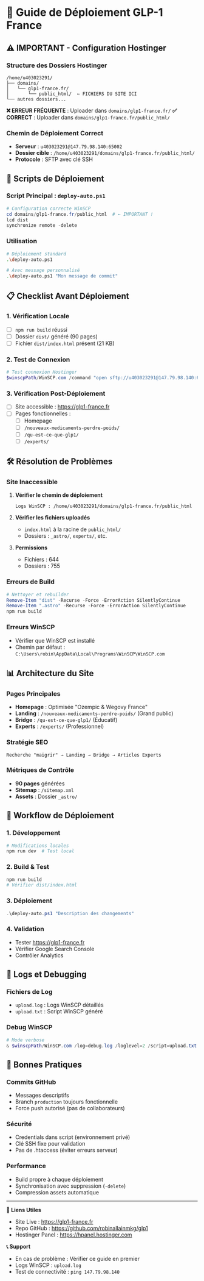 # 🚀 Guide de Déploiement GLP-1 France

## ⚠️ IMPORTANT - Configuration Hostinger

### Structure des Dossiers Hostinger
```
/home/u403023291/
├── domains/
│   └── glp1-france.fr/
│       └── public_html/  ← FICHIERS DU SITE ICI
└── autres dossiers...
```

**❌ ERREUR FRÉQUENTE** : Uploader dans `domains/glp1-france.fr/`
**✅ CORRECT** : Uploader dans `domains/glp1-france.fr/public_html/`

### Chemin de Déploiement Correct
- **Serveur** : `u403023291@147.79.98.140:65002`
- **Dossier cible** : `/home/u403023291/domains/glp1-france.fr/public_html/`
- **Protocole** : SFTP avec clé SSH

## 🔧 Scripts de Déploiement

### Script Principal : `deploy-auto.ps1`
```powershell
# Configuration correcte WinSCP
cd domains/glp1-france.fr/public_html  # ← IMPORTANT !
lcd dist
synchronize remote -delete
```

### Utilisation
```bash
# Déploiement standard
.\deploy-auto.ps1

# Avec message personnalisé
.\deploy-auto.ps1 "Mon message de commit"
```

## 📋 Checklist Avant Déploiement

### 1. Vérification Locale
- [ ] `npm run build` réussi
- [ ] Dossier `dist/` généré (90 pages)
- [ ] Fichier `dist/index.html` présent (21 KB)

### 2. Test de Connexion
```powershell
# Test connexion Hostinger
$winscpPath/WinSCP.com /command "open sftp://u403023291@147.79.98.140:65002" "ls" "exit"
```

### 3. Vérification Post-Déploiement
- [ ] Site accessible : https://glp1-france.fr
- [ ] Pages fonctionnelles :
  - [ ] Homepage
  - [ ] `/nouveaux-medicaments-perdre-poids/`
  - [ ] `/qu-est-ce-que-glp1/`
  - [ ] `/experts/`

## 🛠️ Résolution de Problèmes

### Site Inaccessible
1. **Vérifier le chemin de déploiement**
   ```
   Logs WinSCP : /home/u403023291/domains/glp1-france.fr/public_html
   ```

2. **Vérifier les fichiers uploadés**
   - `index.html` à la racine de `public_html/`
   - Dossiers : `_astro/`, `experts/`, etc.

3. **Permissions**
   - Fichiers : 644
   - Dossiers : 755

### Erreurs de Build
```powershell
# Nettoyer et rebuilder
Remove-Item "dist" -Recurse -Force -ErrorAction SilentlyContinue
Remove-Item ".astro" -Recurse -Force -ErrorAction SilentlyContinue
npm run build
```

### Erreurs WinSCP
- Vérifier que WinSCP est installé
- Chemin par défaut : `C:\Users\robin\AppData\Local\Programs\WinSCP\WinSCP.com`

## 📊 Architecture du Site

### Pages Principales
- **Homepage** : Optimisée "Ozempic & Wegovy France"
- **Landing** : `/nouveaux-medicaments-perdre-poids/` (Grand public)
- **Bridge** : `/qu-est-ce-que-glp1/` (Éducatif)
- **Experts** : `/experts/` (Professionnel)

### Stratégie SEO
```
Recherche "maigrir" → Landing → Bridge → Articles Experts
```

### Métriques de Contrôle
- **90 pages** générées
- **Sitemap** : `/sitemap.xml`
- **Assets** : Dossier `_astro/`

## 🔄 Workflow de Déploiement

### 1. Développement
```powershell
# Modifications locales
npm run dev  # Test local
```

### 2. Build & Test
```powershell
npm run build
# Vérifier dist/index.html
```

### 3. Déploiement
```powershell
.\deploy-auto.ps1 "Description des changements"
```

### 4. Validation
- Tester https://glp1-france.fr
- Vérifier Google Search Console
- Contrôler Analytics

## 📝 Logs et Debugging

### Fichiers de Log
- `upload.log` : Logs WinSCP détaillés
- `upload.txt` : Script WinSCP généré

### Debug WinSCP
```powershell
# Mode verbose
& $winscpPath/WinSCP.com /log=debug.log /loglevel=2 /script=upload.txt
```

## 🎯 Bonnes Pratiques

### Commits GitHub
- Messages descriptifs
- Branch `production` toujours fonctionnelle
- Force push autorisé (pas de collaborateurs)

### Sécurité
- Credentials dans script (environnement privé)
- Clé SSH fixe pour validation
- Pas de .htaccess (éviter erreurs serveur)

### Performance
- Build propre à chaque déploiement
- Synchronisation avec suppression (`-delete`)
- Compression assets automatique

---

**🔗 Liens Utiles**
- Site Live : https://glp1-france.fr
- Repo GitHub : https://github.com/robinallainmkg/glp1
- Hostinger Panel : https://hpanel.hostinger.com

**📞 Support**
- En cas de problème : Vérifier ce guide en premier
- Logs WinSCP : `upload.log`
- Test de connectivité : `ping 147.79.98.140`
